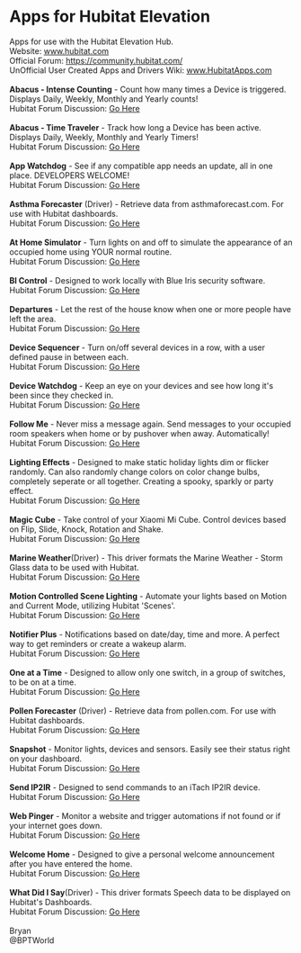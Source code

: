 # Apps for Hubitat Elevation
Apps for use with the Hubitat Elevation Hub.<br>
Website: www.hubitat.com<br>
Official Forum: https://community.hubitat.com/<br>
UnOfficial User Created Apps and Drivers Wiki: www.HubitatApps.com
<br><br>
**Abacus - Intense Counting** - Count how many times a Device is triggered. Displays Daily, Weekly, Monthly and Yearly counts!<br>
Hubitat Forum Discussion: <a href="https://community.hubitat.com/t/release-abacus/7883" target="_blank">Go Here</a>
<br><br>
**Abacus - Time Traveler** - Track how long a Device has been active. Displays Daily, Weekly, Monthly and Yearly Timers!<br>
Hubitat Forum Discussion: <a href="https://community.hubitat.com/t/release-abacus-time-traveler/8091" target="_blank">Go Here</a>
<br><br>
**App Watchdog** - See if any compatible app needs an update, all in one place. DEVELOPERS WELCOME!<br>
Hubitat Forum Discussion: <a href="https://community.hubitat.com/t/release-app-watchdog/9952" target="_blank">Go Here</a>
<br><br>
**Asthma Forecaster** (Driver) - Retrieve data from asthmaforecast.com. For use with Hubitat dashboards.<br>
Hubitat Forum Discussion: <a href="https://community.hubitat.com/t/release-pollen-forecaster-and-asthma-forecaster/13636" target="_blank">Go Here</a>
<br><br>
**At Home Simulator** - Turn lights on and off to simulate the appearance of an occupied home using YOUR normal routine.<br>
Hubitat Forum Discussion: <a href="https://community.hubitat.com/t/beta-at-home-simulator/8697" target="_blank">Go Here</a>
<br><br>
**BI Control** - Designed to work locally with Blue Iris security software.<br>
Hubitat Forum Discussion: <a href="https://community.hubitat.com/t/release-bi-control-local-blue-iris-control/5454" target="_blank">Go Here</a>
<br><br>
**Departures** - Let the rest of the house know when one or more people have left the area.<br>
Hubitat Forum Discussion: <a href="https://community.hubitat.com/t/release-departures/12039" target="_blank">Go Here</a>
<br><br>
**Device Sequencer** - Turn on/off several devices in a row, with a user defined pause in between each.<br>
Hubitat Forum Discussion: <a href="https://community.hubitat.com/t/release-device-sequencer/8596" target="_blank">Go Here</a>
<br><br>
**Device Watchdog** - Keep an eye on your devices and see how long it's been since they checked in.<br>
Hubitat Forum Discussion: <a href="https://community.hubitat.com/t/release-device-watchdog/7692" target="_blank">Go Here</a>
<br><br>
**Follow Me** - Never miss a message again. Send messages to your occupied room speakers when home or by pushover when away. Automatically!<br>
Hubitat Forum Discussion: <a href="https://community.hubitat.com/t/release-follow-me/12139" target="_blank">Go Here</a>
<br><br>
**Lighting Effects** - Designed to make static holiday lights dim or flicker randomly. Can also randomly change colors on color change bulbs, completely seperate or all together. Creating a spooky, sparkly or party effect.<br>
Hubitat Forum Discussion: <a href="https://community.hubitat.com/t/release-lighting-effects/4330" target="_blank">Go Here</a>
<br><br>
**Magic Cube** - Take control of your Xiaomi Mi Cube. Control devices based on Flip, Slide, Knock, Rotation and Shake.<br>
Hubitat Forum Discussion: <a href="https://community.hubitat.com/t/release-magic-cube/11987" target="_blank">Go Here</a>
<br><br>
**Marine Weather**(Driver) - This driver formats the Marine Weather - Storm Glass data to be used with Hubitat.<br>
Hubitat Forum Discussion: <a href="" target="_blank">Go Here</a>
<br><br>
**Motion Controlled Scene Lighting** - Automate your lights based on Motion and Current Mode, utilizing Hubitat 'Scenes'.<br>
Hubitat Forum Discussion: <a href="https://community.hubitat.com/t/release-motion-controlled-scene-lighting/7419" target="_blank">Go Here</a>
<br><br>
**Notifier Plus** - Notifications based on date/day, time and more. A perfect way to get reminders or create a wakeup alarm.<br>
Hubitat Forum Discussion: <a href="https://community.hubitat.com/t/release-notifier/10859" target="_blank">Go Here</a>
<br><br>
**One at a Time** - Designed to allow only one switch, in a group of switches, to be on at a time.<br>
Hubitat Forum Discussion: <a href="https://community.hubitat.com/t/release-one-at-a-time/7063" target="_blank">Go Here</a>
<br><br>
**Pollen Forecaster** (Driver) - Retrieve data from pollen.com. For use with Hubitat dashboards.<br>
Hubitat Forum Discussion: <a href="https://community.hubitat.com/t/release-pollen-forecaster-and-asthma-forecaster/13636" target="_blank">Go Here</a>
<br><br>
**Snapshot** - Monitor lights, devices and sensors. Easily see their status right on your dashboard.<br>
Hubitat Forum Discussion: <a href="https://community.hubitat.com/t/release-snapshot/12042" target="_blank">Go Here</a>
<br><br>
**Send IP2IR** - Designed to send commands to an iTach IP2IR device.<br>
Hubitat Forum Discussion: <a href="https://community.hubitat.com/t/release-send-ip2ir-control-all-of-your-ir-devices-from-your-dashboard/4667" target="_blank">Go Here</a>
<br><br>
**Web Pinger** - Monitor a website and trigger automations if not found or if your internet goes down.<br>
Hubitat Forum Discussion: <a href="https://community.hubitat.com/t/release-web-pinger/8347" target="_blank">Go Here</a>
<br><br>
**Welcome Home** - Designed to give a personal welcome announcement after you have entered the home.<br>
Hubitat Forum Discussion: <a href="https://community.hubitat.com/t/release-welcome-home/6445" target="_blank">Go Here</a>
<br><br>
**What Did I Say**(Driver) - This driver formats Speech data to be displayed on Hubitat's Dashboards.<br>
Hubitat Forum Discussion: <a href="https://community.hubitat.com/t/release-what-did-i-say/9375" target="_blank">Go Here</a>
<br><br>
Bryan<br>
@BPTWorld
